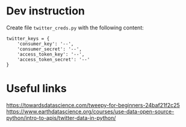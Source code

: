 # Dev instruction

Create file `twitter_creds.py` with the following content:

```
twitter_keys = {
    'consumer_key': '--',
    'consumer_secret': '--',
    'access_token_key': '--',
    'access_token_secret': '--'
}
```

# Useful links
https://towardsdatascience.com/tweepy-for-beginners-24baf21f2c25
https://www.earthdatascience.org/courses/use-data-open-source-python/intro-to-apis/twitter-data-in-python/